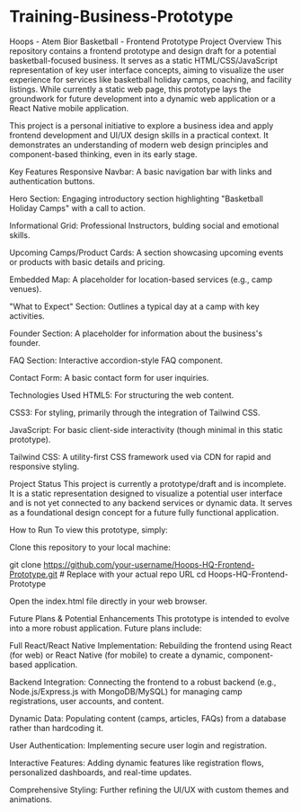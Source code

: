 # Training-Business-Prototype
Hoops - Atem Bior Basketball - Frontend Prototype
Project Overview
This repository contains a frontend prototype and design draft for a potential basketball-focused business. It serves as a static HTML/CSS/JavaScript representation of key user interface concepts, aiming to visualize the user experience for services like basketball holiday camps, coaching, and facility listings. While currently a static web page, this prototype lays the groundwork for future development into a dynamic web application or a React Native mobile application.

This project is a personal initiative to explore a business idea and apply frontend development and UI/UX design skills in a practical context. It demonstrates an understanding of modern web design principles and component-based thinking, even in its early stage.

Key Features
Responsive Navbar: A basic navigation bar with links and authentication buttons.

Hero Section: Engaging introductory section highlighting "Basketball Holiday Camps" with a call to action.

Informational Grid: Professional Instructors, bulding social and emotional skills.

Upcoming Camps/Product Cards: A section showcasing upcoming events or products with basic details and pricing.

Embedded Map: A placeholder for location-based services (e.g., camp venues).

"What to Expect" Section: Outlines a typical day at a camp with key activities.

Founder Section: A placeholder for information about the business's founder.

FAQ Section: Interactive accordion-style FAQ component.

Contact Form: A basic contact form for user inquiries.

Technologies Used
HTML5: For structuring the web content.

CSS3: For styling, primarily through the integration of Tailwind CSS.

JavaScript: For basic client-side interactivity (though minimal in this static prototype).

Tailwind CSS: A utility-first CSS framework used via CDN for rapid and responsive styling.

Project Status
This project is currently a prototype/draft and is incomplete. It is a static representation designed to visualize a potential user interface and is not yet connected to any backend services or dynamic data. It serves as a foundational design concept for a future fully functional application.

How to Run
To view this prototype, simply:

Clone this repository to your local machine:

git clone https://github.com/your-username/Hoops-HQ-Frontend-Prototype.git # Replace with your actual repo URL
cd Hoops-HQ-Frontend-Prototype

Open the index.html file directly in your web browser.

Future Plans & Potential Enhancements
This prototype is intended to evolve into a more robust application. Future plans include:

Full React/React Native Implementation: Rebuilding the frontend using React (for web) or React Native (for mobile) to create a dynamic, component-based application.

Backend Integration: Connecting the frontend to a robust backend (e.g., Node.js/Express.js with MongoDB/MySQL) for managing camp registrations, user accounts, and content.

Dynamic Data: Populating content (camps, articles, FAQs) from a database rather than hardcoding it.

User Authentication: Implementing secure user login and registration.

Interactive Features: Adding dynamic features like registration flows, personalized dashboards, and real-time updates.

Comprehensive Styling: Further refining the UI/UX with custom themes and animations.

